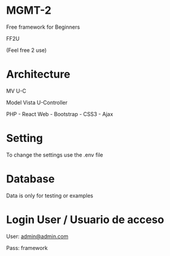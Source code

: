 # MGMT-2
Free framework for Beginners

FF2U

(Feel free 2 use)

# Architecture
MV U-C

Model Vista U-Controller

PHP - React Web - Bootstrap - CSS3 - Ajax

# Setting
To change the settings use the .env file

# Database
Data is only for testing or examples

# Login User / Usuario de acceso
User: admin@admin.com

Pass: framework
